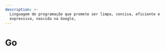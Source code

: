 ```yaml
---
description: >-
  Linguagem de programação que promete ser limpa, concisa, eficiente e
  expressiva, nascida na Google,
---
```


# Go

